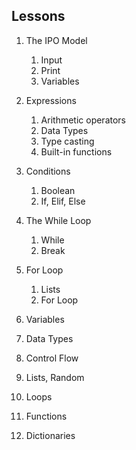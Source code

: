 ## Lessons

1. The IPO Model
	1. Input
	2. Print
	3. Variables
2. Expressions
	1. Arithmetic operators
	2. Data Types
	3. Type casting
	4. Built-in functions
3. Conditions
	1. Boolean
	2. If, Elif, Else
4. The While Loop
	1. While
	2. Break
5. For Loop
	1. Lists
	2. For Loop

1. Variables
2. Data Types
3. Control Flow
4. Lists, Random
5. Loops
6. Functions
7. Dictionaries